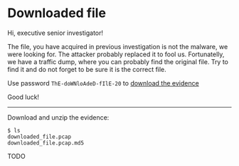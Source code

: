 # Downloaded file

Hi, executive senior investigator!

The file, you have acquired in previous investigation is not the malware, we were looking for. The attacker probably replaced it to fool us. Fortunatelly, we have a traffic dump, where you can probably find the original file. Try to find it and do not forget to be sure it is the correct file.

Use password `ThE-doWNloAdeD-fIlE-20` to [download the evidence](downloaded_file.zip)

Good luck!

---

Download and unzip the evidence:

```
$ ls
downloaded_file.pcap
downloaded_file.pcap.md5
```

TODO
